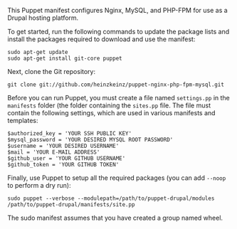 This Puppet manifest configures Nginx, MySQL, and PHP-FPM for use as a Drupal hosting platform.

To get started, run the following commands to update the package lists and install the packages required to download and use the manifest:

    sudo apt-get update
    sudo apt-get install git-core puppet

Next, clone the Git repository:

    git clone git://github.com/heinzkeinz/puppet-nginx-php-fpm-mysql.git
    

Before you can run Puppet, you must create a file named `settings.pp` in the `manifests` folder (the folder containing the `sites.pp` file. The file must contain the following settings, which are used in various manifests and templates:

    $authorized_key = 'YOUR SSH PUBLIC KEY'
    $mysql_password = 'YOUR DESIRED MYSQL ROOT PASSWORD'
    $username = 'YOUR DESIRED USERNAME'
    $mail = 'YOUR E-MAIL ADDRESS'
    $github_user = 'YOUR GITHUB USERNAME'
    $github_token = 'YOUR GITHUB TOKEN'

Finally, use Puppet to setup all the required packages (you can add `--noop` to perform a dry run):

    sudo puppet --verbose --modulepath=/path/to/puppet-drupal/modules /path/to/puppet-drupal/manifests/site.pp

The sudo manifest assumes that you have created a group named wheel.
